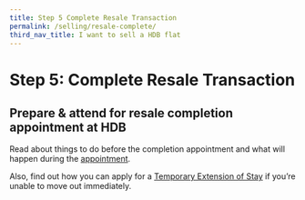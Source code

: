 ```yaml
---
title: Step 5 Complete Resale Transaction
permalink: /selling/resale-complete/
third_nav_title: I want to sell a HDB flat
---
```


# Step 5: Complete Resale Transaction

## Prepare & attend for resale completion appointment at HDB

Read about things to do before the completion appointment and what will happen during the [appointment](https://www.hdb.gov.sg/cs/infoweb/residential/selling-a-flat/selling-process/appointment-with-hdb).

Also, find out how you can apply for a [Temporary Extension of Stay](https://www.hdb.gov.sg/cs/infoweb/residential/selling-a-flat/procedures/temporary-extension-of-stay-for-sellers) if you’re unable to move out immediately. 
